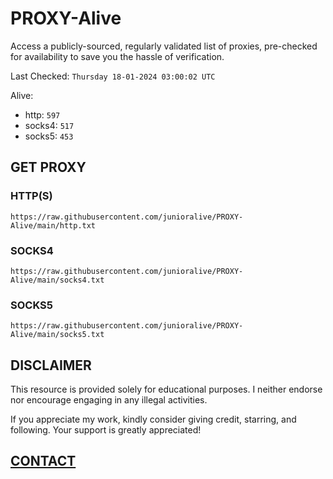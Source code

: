 # PROXY-Alive

Access a publicly-sourced, regularly validated list of proxies, pre-checked for availability to save you the hassle of verification.

Last Checked: `Thursday 18-01-2024 03:00:02 UTC`

Alive:
- http: `597`
- socks4: `517`
- socks5: `453`

## GET PROXY

### HTTP(S)

```https://raw.githubusercontent.com/junioralive/PROXY-Alive/main/http.txt```

### SOCKS4

```https://raw.githubusercontent.com/junioralive/PROXY-Alive/main/socks4.txt```

### SOCKS5

```https://raw.githubusercontent.com/junioralive/PROXY-Alive/main/socks5.txt```

## DISCLAIMER

This resource is provided solely for educational purposes. I neither endorse nor encourage engaging in any illegal activities.

If you appreciate my work, kindly consider giving credit, starring, and following. Your support is greatly appreciated! 

## [CONTACT](https://t.me/TheJuniorAlive)
